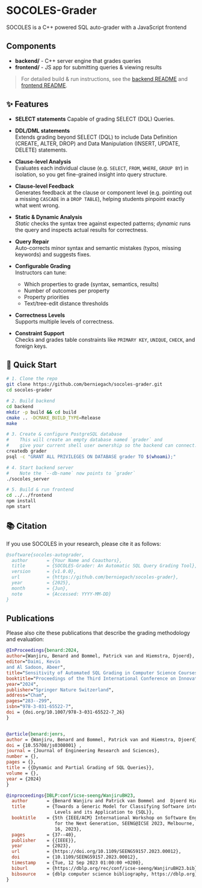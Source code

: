 # SOCOLES-Grader

SOCOLES is a C++ powered SQL auto-grader with a JavaScript frontend

## Components

- **backend/** - C++ server engine that grades queries  
- **frontend/** - JS app for submitting queries & viewing results  

> For detailed build & run instructions, see the [backend README](backend/README.md) and [frontend README](frontend/README.md).

## ✨ Features

- **SELECT statements**
  Capable of grading SELECT (DQL) Queries.

- **DDL/DML statements**  
  Extends grading beyond SELECT (DQL) to include Data Definition (CREATE, ALTER, DROP) and Data Manipulation (INSERT, UPDATE, DELETE) statements.

- **Clause-level Analysis**  
  Evaluates each individual clause (e.g. `SELECT`, `FROM`, `WHERE`, `GROUP BY`) in isolation, so you get fine-grained insight into query structure.

- **Clause-level Feedback**  
  Generates feedback at the clause or component level (e.g. pointing out a missing `CASCADE` in a `DROP TABLE`), helping students pinpoint exactly what went wrong.

- **Static & Dynamic Analysis**  
  *Static* checks the syntax tree against expected patterns; *dynamic* runs the query and inspects actual results for correctness.

- **Query Repair**  
  Auto-corrects minor syntax and semantic mistakes (typos, missing keywords) and suggests fixes.

- **Configurable Grading**  
  Instructors can tune:
  - Which properties to grade (syntax, semantics, results)  
  - Number of outcomes per property  
  - Property priorities  
  - Text/tree-edit distance thresholds

- **Correctness Levels**  
  Supports multiple levels of correctness.

- **Constraint Support**  
  Checks and grades table constraints like `PRIMARY KEY`, `UNIQUE`, `CHECK`, and foreign keys.


## 🚀 Quick Start


```bash
# 1. Clone the repo
git clone https://github.com/berniegach/socoles-grader.git
cd socoles-grader

# 2. Build backend
cd backend
mkdir -p build && cd build
cmake .. -DCMAKE_BUILD_TYPE=Release
make

# 3. Create & configure PostgreSQL database
#    This will create an empty database named `grader` and
#    give your current shell user ownership so the backend can connect.
createdb grader
psql -c "GRANT ALL PRIVILEGES ON DATABASE grader TO $(whoami);"

# 4. Start backend server
#    Note the `--db-name` now points to `grader`
./socoles_server 

# 5. Build & run frontend
cd ../../frontend
npm install
npm start
```

## 📚 Citation

If you use SOCOLES in your research, please cite it as follows:

```bibtex
@software{socoles-autograder,
  author       = {Your Name and Coauthors},
  title        = {SOCOLES-Grader: An Automatic SQL Query Grading Tool},
  version      = {v1.0.0},
  url          = {https://github.com/berniegach/socoles-grader},
  year         = {2025},
  month        = {Jun},
  note         = {Accessed: YYYY-MM-DD}
}
```

## Publications

Please also cite these publications that describe the grading methodology and evaluation:

```bibtex
@InProceedings{benard:2024,
author={Wanjiru, Benard and Bommel, Patrick van and Hiemstra, Djoerd},
editor="Daimi, Kevin
and Al Sadoon, Abeer",
title="Sensitivity of Automated SQL Grading in Computer Science Courses",
booktitle="Proceedings of the Third International Conference on Innovations in Computing Research (ICR'24)",
year="2024",
publisher="Springer Nature Switzerland",
address="Cham",
pages="283--299",
isbn="978-3-031-65522-7",
doi = {doi.org/10.1007/978-3-031-65522-7_26}
}


@article{benard:jenrs,
author = {Wanjiru, Benard and Bommel, Patrick van and Hiemstra, Djoerd},
doi = {10.55708/js0308001} ,
journal = {Journal of Engineering Research and Sciences},
number = {},
pages = {},
title = {{Dynamic and Partial Grading of SQL Queries}},
volume = {},
year = {2024}
}

@inproceedings{DBLP:conf/icse-seeng/WanjiruBH23,
  author       = {Benard Wanjiru and Patrick van Bommel and  Djoerd Hiemstra},
  title        = {Towards a Generic Model for Classifying Software into Correctness
                  Levels and its Application to {SQL}},
  booktitle    = {5th {IEEE/ACM} International Workshop on Software Engineering Education
                  for the Next Generation, SEENG@ICSE 2023, Melbourne, Australia, May
                  16, 2023},
  pages        = {37--40},
  publisher    = {{IEEE}},
  year         = {2023},
  url          = {https://doi.org/10.1109/SEENG59157.2023.00012},
  doi          = {10.1109/SEENG59157.2023.00012},
  timestamp    = {Tue, 12 Sep 2023 01:00:00 +0200},
  biburl       = {https://dblp.org/rec/conf/icse-seeng/WanjiruBH23.bib},
  bibsource    = {dblp computer science bibliography, https://dblp.org}
}
```


